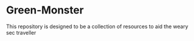 # Green-Monster
This repository is designed to be a collection of resources to aid the weary sec traveller
